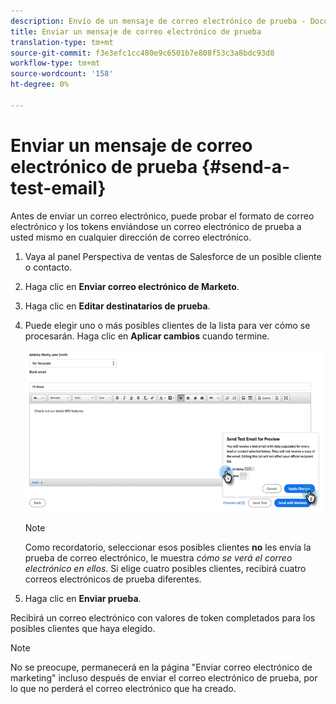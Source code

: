 ```yaml
---
description: Envío de un mensaje de correo electrónico de prueba - Documentos de Marketo - Documentación del producto
title: Enviar un mensaje de correo electrónico de prueba
translation-type: tm+mt
source-git-commit: f3e3efc1cc480e9c6501b7e808f53c3a8bdc93d8
workflow-type: tm+mt
source-wordcount: '158'
ht-degree: 0%

---
```



# Enviar un mensaje de correo electrónico de prueba {#send-a-test-email}

Antes de enviar un correo electrónico, puede probar el formato de correo electrónico y los tokens enviándose un correo electrónico de prueba a usted mismo en cualquier dirección de correo electrónico.

1. Vaya al panel Perspectiva de ventas de Salesforce de un posible cliente o contacto.

1. Haga clic en **Enviar correo electrónico de Marketo**.

1. Haga clic en **Editar destinatarios de prueba**.

1. Puede elegir uno o más posibles clientes de la lista para ver cómo se procesarán. Haga clic en **Aplicar cambios** cuando termine.

   ![](assets/send-a-test-email-1.png)

   >[!NOTE]
   >
   >Como recordatorio, seleccionar esos posibles clientes **no** les envía la prueba de correo electrónico, le muestra _cómo se verá el correo electrónico en ellos_. Si elige cuatro posibles clientes, recibirá cuatro correos electrónicos de prueba diferentes.

1. Haga clic en **Enviar prueba**.

Recibirá un correo electrónico con valores de token completados para los posibles clientes que haya elegido.

>[!NOTE]
>
>No se preocupe, permanecerá en la página &quot;Enviar correo electrónico de marketing&quot; incluso después de enviar el correo electrónico de prueba, por lo que no perderá el correo electrónico que ha creado.
